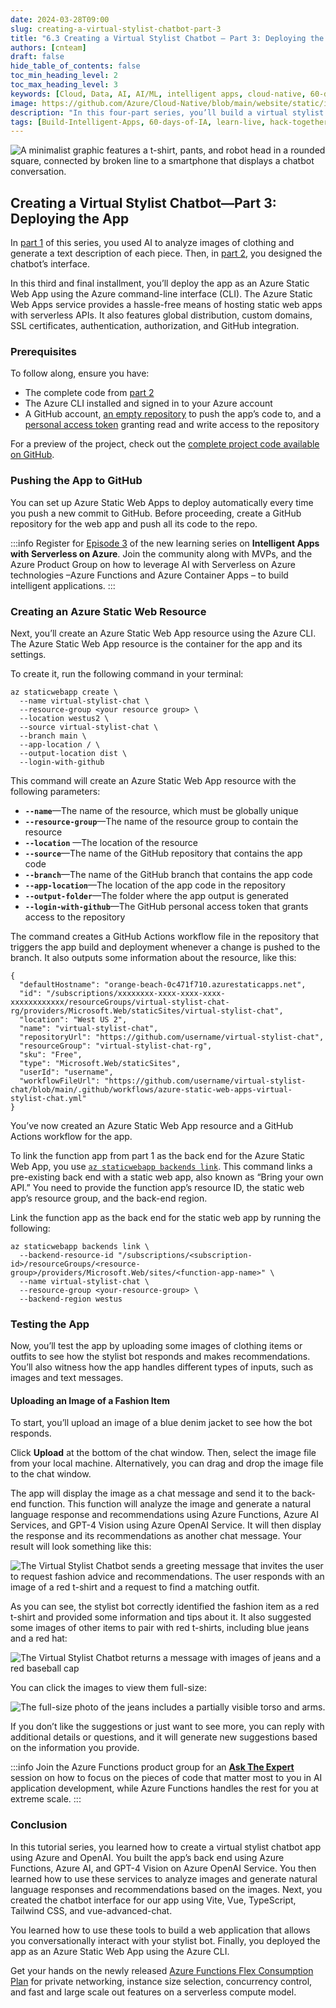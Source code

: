 ```yaml
---
date: 2024-03-28T09:00
slug: creating-a-virtual-stylist-chatbot-part-3
title: "6.3 Creating a Virtual Stylist Chatbot — Part 3: Deploying the App"
authors: [cnteam]
draft: false
hide_table_of_contents: false
toc_min_heading_level: 2
toc_max_heading_level: 3
keywords: [Cloud, Data, AI, AI/ML, intelligent apps, cloud-native, 60-days, enterprise apps, digital experiences, app modernization, serverless, ai apps]
image: https://github.com/Azure/Cloud-Native/blob/main/website/static/img/ogImage.png
description: "In this four-part series, you’ll build a virtual stylist chatbot that uses AI to analyze images and suggest clothing items. In the final article of this series, you’ll deploy and test the Intelligent App." 
tags: [Build-Intelligent-Apps, 60-days-of-IA, learn-live, hack-together, community-buzz, ask-the-expert, azure-kubernetes-service, azure-functions, azure-openai, azure-container-apps, azure-cosmos-db, github-copilot, github-codespaces, github-actions]
---
```


<head> 
  <meta property="og:url" content="https://azure.github.io/cloud-native/60daysofia/creating-a-virtual-stylist-chatbot-part-3"/>
  <meta property="og:type" content="website"/> 
  <meta property="og:title" content="Build Intelligent Apps | AI Apps on Azure"/> 
  <meta property="og:description" content="In this four-part series, you’ll build a virtual stylist chatbot that uses AI to analyze images and suggest clothing items. In the final article of this series, you’ll deploy and test the Intelligent App."/> 
  <meta property="og:image" content="https://github.com/Azure/Cloud-Native/blob/main/website/static/img/ogImage.png"/> 
  <meta name="twitter:url" content="https://azure.github.io/Cloud-Native/60daysofIA/creating-a-virtual-stylist-chatbot-part-3" /> 
  <meta name="twitter:title" content="Build Intelligent Apps | AI Apps on Azure" />
 <meta name="twitter:description" content="In this four-part series, you’ll build a virtual stylist chatbot that uses AI to analyze images and suggest clothing items. In the final article of this series, you’ll deploy and test the Intelligent App." />
  <meta name="twitter:image" content="https://azure.github.io/Cloud-Native/img/ogImage.png" /> 
  <meta name="twitter:card" content="summary_large_image" /> 
  <meta name="twitter:creator" content="@devanshidiaries" /> 
  <link rel="canonical" href="https://azure.github.io/Cloud-Native/60daysofIA/creating-a-virtual-stylist-chatbot-part-3" /> 
</head> 

<!-- End METADATA -->

![A minimalist graphic features a t-shirt, pants, and robot head in a rounded square, connected by broken line to a smartphone that displays a chatbot conversation.](../../static/img/60-days-of-ia/blogs/2024-03-28/6-3-1.jpeg)

## Creating a Virtual Stylist Chatbot—Part 3: Deploying the App

In [part 1](https://azure.github.io/Cloud-Native/60DaysOfIA/creating-a-virtual-stylist-chatbot-part-1) of this series, you used AI to analyze images of clothing and generate a text description of each piece. Then, in [part 2](https://azure.github.io/Cloud-Native/60DaysOfIA/creating-a-virtual-stylist-chatbot-part-2), you designed the chatbot’s interface.

In this third and final installment, you’ll deploy the app as an Azure Static Web App using the Azure command-line interface (CLI). The Azure Static Web Apps service provides a hassle-free means of hosting static web apps with serverless APIs. It also features global distribution, custom domains, SSL certificates, authentication, authorization, and GitHub integration.

### Prerequisites

To follow along, ensure you have:

* The complete code from [part 2](https://azure.github.io/Cloud-Native/60DaysOfIA/creating-a-virtual-stylist-chatbot-part-2)
* The Azure CLI installed and signed in to your Azure account
* A GitHub account, [an empty repository](https://docs.github.com/en/repositories/creating-and-managing-repositories/quickstart-for-repositories) to push the app’s code to, and a [personal access token](https://docs.github.com/en/enterprise-server@3.9/authentication/keeping-your-account-and-data-secure/managing-your-personal-access-tokens#creating-a-personal-access-token) granting read and write access to the repository

For a preview of the project, check out the [complete project code available on GitHub](https://github.com/rogerwinter/Microsoft-Creating-a-Virtual-Stylist-Chatbot/).

### Pushing the App to GitHub

You can set up Azure Static Web Apps to deploy automatically every time you push a new commit to GitHub. Before proceeding, create a GitHub repository for the web app and push all its code to the repo.

:::info
Register for [Episode 3](https://aka.ms/serverless-learn-live/ep3?ocid=buildia24_60days_blogs) of the new learning series on **Intelligent Apps with Serverless on Azure**. Join the community along with MVPs, and the Azure Product Group on how to leverage AI with Serverless on Azure technologies –Azure Functions and Azure Container Apps – to build intelligent applications.
:::

### Creating an Azure Static Web Resource

Next, you’ll create an Azure Static Web App resource using the Azure CLI. The Azure Static Web App resource is the container for the app and its settings.

To create it, run the following command in your terminal:

```
az staticwebapp create \
  --name virtual-stylist-chat \
  --resource-group <your resource group> \
  --location westus2 \
  --source virtual-stylist-chat \
  --branch main \
  --app-location / \
  --output-location dist \
  --login-with-github
```

This command will create an Azure Static Web App resource with the following parameters:

* **`--name`**—The name of the resource, which must be globally unique
* **`--resource-group`**—The name of the resource group to contain the resource
* **`--location`** —The location of the resource
* **`--source`**—The name of the GitHub repository that contains the app code
* **`--branch`**—The name of the GitHub branch that contains the app code
* **`--app-location`**—The location of the app code in the repository
* **`--output-folder`**—The folder where the app output is generated
* **`--login-with-github`**—The GitHub personal access token that grants access to the repository

The command creates a GitHub Actions workflow file in the repository that triggers the app build and deployment whenever a change is pushed to the branch. It also outputs some information about the resource, like this:

```
{ 
  "defaultHostname": "orange-beach-0c471f710.azurestaticapps.net",
  "id": "/subscriptions/xxxxxxxx-xxxx-xxxx-xxxx-xxxxxxxxxxxx/resourceGroups/virtual-stylist-chat-rg/providers/Microsoft.Web/staticSites/virtual-stylist-chat",
  "location": "West US 2",
  "name": "virtual-stylist-chat",
  "repositoryUrl": "https://github.com/username/virtual-stylist-chat",
  "resourceGroup": "virtual-stylist-chat-rg",
  "sku": "Free",
  "type": "Microsoft.Web/staticSites",
  "userId": "username",
  "workflowFileUrl": "https://github.com/username/virtual-stylist-chat/blob/main/.github/workflows/azure-static-web-apps-virtual-stylist-chat.yml"
}
```

You’ve now created an Azure Static Web App resource and a GitHub Actions workflow for the app.

To link the function app from part 1 as the back end for the Azure Static Web App, you use [`az staticwebapp backends link`](https://learn.microsoft.com/cli/azure/staticwebapp/backends?view=azure-cli-latest&ocid=buildia24_60days_blogs#az-staticwebapp-backends-link). This command links a pre-existing back end with a static web app, also known as “Bring your own API.” You need to provide the function app’s resource ID, the static web app’s resource group, and the back-end region.

Link the function app as the back end for the static web app by running the following:

```
az staticwebapp backends link \
  --backend-resource-id "/subscriptions/<subscription-id>/resourceGroups/<resource-group>/providers/Microsoft.Web/sites/<function-app-name>" \
  --name virtual-stylist-chat \
  --resource-group <your-resource-group> \
  --backend-region westus
```

### Testing the App

Now, you’ll test the app by uploading some images of clothing items or outfits to see how the stylist bot responds and makes recommendations. You’ll also witness how the app handles different types of inputs, such as images and text messages.

#### Uploading an Image of a Fashion Item

To start, you’ll upload an image of a blue denim jacket to see how the bot responds.

Click **Upload** at the bottom of the chat window. Then, select the image file from your local machine. Alternatively, you can drag and drop the image file to the chat window.

The app will display the image as a chat message and send it to the back-end function. This function will analyze the image and generate a natural language response and recommendations using Azure Functions, Azure AI Services, and GPT-4 Vision using Azure OpenAI Service. It will then display the response and its recommendations as another chat message. Your result will look something like this:

![The Virtual Stylist Chatbot sends a greeting message that invites the user to request fashion advice and recommendations. The user responds with an image of a red t-shirt and a request to find a matching outfit.](../../static/img/60-days-of-ia/blogs/2024-03-28/6-3-2.png)

As you can see, the stylist bot correctly identified the fashion item as a red t-shirt and provided some information and tips about it. It also suggested some images of other items to pair with red t-shirts, including blue jeans and a red hat:

![The Virtual Stylist Chatbot returns a message with images of jeans and a red baseball cap](../../static/img/60-days-of-ia/blogs/2024-03-28/6-3-3.png)

You can click the images to view them full-size:

![The full-size photo of the jeans includes a partially visible torso and arms.](../../static/img/60-days-of-ia/blogs/2024-03-28/6-3-4.png)

If you don’t like the suggestions or just want to see more, you can reply with additional details or questions, and it will generate new suggestions based on the information you provide.

:::info
Join the Azure Functions product group for an **[Ask The Expert](https://aka.ms/intelligent-apps/ate-functions?ocid=buildia24_60days_blogs)** session on how to focus on the pieces of code that matter most to you in AI application development, while Azure Functions handles the rest for you at extreme scale.
:::

### Conclusion

In this tutorial series, you learned how to create a virtual stylist chatbot app using Azure and OpenAI. You built the app’s back end using Azure Functions, Azure AI, and GPT-4 Vision on Azure OpenAI Service. You then learned how to use these services to analyze images and generate natural language responses and recommendations based on the images. Next, you created the chatbot interface for our app using Vite, Vue, TypeScript, Tailwind CSS, and vue-advanced-chat.

You learned how to use these tools to build a web application that allows you conversationally interact with your stylist bot. Finally, you deployed the app as an Azure Static Web App using the Azure CLI.

Get your hands on the newly released [Azure Functions Flex Consumption Plan](https://aka.ms/flexconsumption/signup?ocid=buildia24_60days_blogs) for private networking, instance size selection, concurrency control, and fast and large scale out features on a serverless compute model.